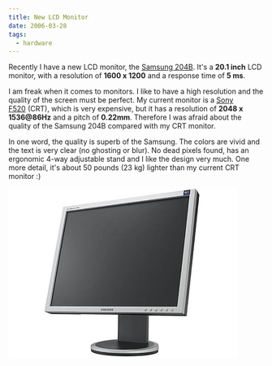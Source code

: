 ```yaml
---
title: New LCD Monitor
date: 2006-03-28
tags: 
  - hardware
---
```


Recently I have a new LCD monitor, the [Samsung 204B](http://www.samsung.com/Products/Monitor/LCD_Digital/LS20BRDBSQXAA.asp). It's a **20.1 inch** LCD monitor, with a resolution of **1600 x 1200** and a response time of **5 ms**.

I am freak when it comes to monitors. I like to have a high resolution and the quality of the screen must be perfect. My current monitor is a [Sony F520](http://www.sony-cp.com/en/products/crt/f_professional/f520/index.html) (CRT), which is very expensive, but it has a resolution of **2048 x 1536@86Hz** and a pitch of **0.22mm**. Therefore I was afraid about the quality of the Samsung 204B compared with my CRT monitor.

In one word, the quality is superb of the Samsung. The colors are vivid and the text is very clear (no ghosting or blur). No dead pixels found, has an ergonomic 4-way adjustable stand and I like the design very much. One more detail, it's about 50 pounds (23 kg) lighter than my current CRT monitor :)

![Syncmaster_204B](images/syncmaster_204b.jpg)
